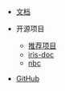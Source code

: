 <!-- 定制导航栏 -->

- [文档](/)

- 开源项目
  - [推荐项目](https://nucotech.github.io/RecommendProjects)
  - [iris-doc](https://nucotech.github.io/iris-doc)
  - [nbc](https://github.com/NucoTech/nuco-backend-cli)

- [GitHub](https://github.com/NucoTech)
